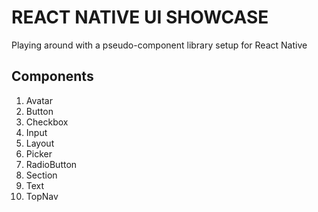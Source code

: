 # REACT NATIVE UI SHOWCASE
Playing around with a pseudo-component library setup for React Native

## Components
1. Avatar
2. Button
3. Checkbox
4. Input
5. Layout
6. Picker
7. RadioButton
8. Section
9. Text
10. TopNav
